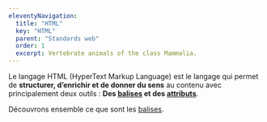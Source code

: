 ```yaml
---
eleventyNavigation:
  title: "HTML"
  key: "HTML"
  parent: "Standards web"
  order: 1
  excerpt: Vertebrate animals of the class Mammalia.
---
```


Le langage HTML (HyperText Markup Language) est le langage qui permet de **structurer, d’enrichir et de donner du sens** au contenu avec principalement deux outils : **Des [balises](les-balises) et des [attributs](les-attributs)**.

Découvrons ensemble ce que sont les [balises](les-balises).
